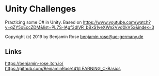 # Unity Challenges
Practicing some C# in Unity.
Based on https://www.youtube.com/watch?v=qZY5oEccZDM&list=PL7S-IAgf3dlVR_bBxS1yeXWn2Vvd0kV5x&index=3

Copyright (c) 2019 by Benjamin Rose <benjamin.rose@ue-germany.de>

## Links

https://benjamin-rose.itch.io/
https://github.com/BenjaminRose141/LEARNING_C-Basics